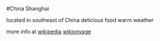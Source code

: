 #China Shanghai

located in southeast of China
delicious food
warm weather

more info at 
[wikipedia](https://en.wikipedia.org/wiki/Shanghai)
[wikivoyage](https://en.wikivoyage.org/wiki/Shanghai)

